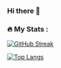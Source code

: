 ### Hi there 👋

<!--
**saolarte/saolarte** is a ✨ _special_ ✨ repository because its `README.md` (this file) appears on your GitHub profile.

Here are some ideas to get you started:

- 🔭 I’m currently working on ...
- 🌱 I’m currently learning ...
- 👯 I’m looking to collaborate on ...
- 🤔 I’m looking for help with ...
- 💬 Ask me about ...
- 📫 How to reach me: ...
- 😄 Pronouns: ...
- ⚡ Fun fact: ...
-->



### :fire: My Stats :
[![GitHub Streak](http://github-readme-streak-stats.herokuapp.com?user=saolarte&theme=gotham)](https://git.io/streak-stats)

[![Top Langs](https://github-readme-stats.vercel.app/api/top-langs/?username=saolarte&layout=compact&theme=tokyonight)](https://github.com/anuraghazra/github-readme-stats)
